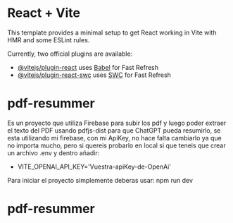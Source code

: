 # React + Vite

This template provides a minimal setup to get React working in Vite with HMR and some ESLint rules.

Currently, two official plugins are available:

- [@vitejs/plugin-react](https://github.com/vitejs/vite-plugin-react/blob/main/packages/plugin-react/README.md) uses [Babel](https://babeljs.io/) for Fast Refresh
- [@vitejs/plugin-react-swc](https://github.com/vitejs/vite-plugin-react-swc) uses [SWC](https://swc.rs/) for Fast Refresh
# pdf-resummer

Es un proyecto que utiliza Firebase para subir los pdf y luego poder extraer el texto del PDF usando pdfjs-dist para que ChatGPT pueda resumirlo, se esta utilizando mi firebase, con mi ApiKey, no hace falta cambiarlo ya que no importa mucho, pero si quereis probarlo en local si que teneis que crear un archivo .env
y dentro añadir:

- VITE_OPENAI_API_KEY='Vuestra-apiKey-de-OpenAi'

Para iniciar el proyecto simplemente deberas usar: 
npm run dev
# pdf-resummer
